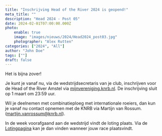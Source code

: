 ```yaml
---
title: "Inschrijving Head of the River 2024 is geopend!"
meta_title: ""
description: "Head 2024 - Post 05"
date: 2024-02-01T07:00:00.000Z
photo:
    enable: true
    image: "images/nieuws/2024/Head2024_post03.jpg"
    photographer: "Alex Rutten"
categories: ["2024", "All"]
author: "John Doe"
tags: [""]
draft: false
---
```

Het is bijna zover!

Je kunt je vanaf nu, via de wedstrijdsecretaris van je club, inschrijven voor de Head of the River Amstel via [mijnvereniging.knrb.nl](https://mijnvereniging.knrb.nl). De inschrijving sluit op 1 maart om 23:59 uur.

Wil je deelnemen met combinatieploeg met internationale roeiers, dan kun je vanaf nu contact opnemen met de KNRB via Martijn van Rossum. (martijn.vanrossum@knrb.nl).

In de week voorafgaand aan de wedstrijd vindt de loting plaats. Via de [Lotingpagina](../../../deelnemers/loting/) kan je dan vinden wanneer jouw race plaatsvindt.